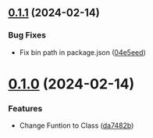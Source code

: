 ## [0.1.1](https://github.com/Commit-Wizard/commit-wizard/compare/v0.1.0...v0.1.1) (2024-02-14)


### Bug Fixes

* Fix bin path in package.json ([04e5eed](https://github.com/Commit-Wizard/commit-wizard/commit/04e5eeda330ac2b99f920a598226ee304bdb9d0a))



# [0.1.0](https://github.com/Commit-Wizard/commit-wizard/compare/v0.0.1...v0.1.0) (2024-02-14)


### Features

* Change Funtion to Class ([da7482b](https://github.com/Commit-Wizard/commit-wizard/commit/da7482bc845a0147a3a02ab713a3fbc4cf7996cf))



